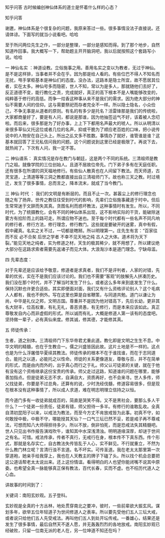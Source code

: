  
 知乎问答 古时候编创神仙体系的道士是怀着什么样的心态？ 
 
 
 
 
 
 知乎问答 
 
 

 

 谢邀，神仙体系是个很复杂的问题，我原来答过一些。很多事情没法子直接说。还请体谅。下面写的就当小说看吧。哈哈

 至于所问两位先生之作，一部分是整理，一部分是感知而得。到了那个地步，自然知道咋回事。我大概写一下，帮助题主开开脑洞吧，我以后就按照这个套路写小说。哈哈

 

 一 神仙名实 ：神道设教。立俗施事之用。善用名实之变以为教者，无过于神仙。是不是这样排，当事者并不会在乎。因为那是给人看的。有些位巴不得人不知名而无扰，甩手掌柜基本是神仙们的态度。没办法，这路本是隐士所宜，故不愿居其位者，实在太多。神仙号多而隐密，世人不知，常以为是多人，那就随他们去好了，反正道德不变，能行教化之责，完成就好，真正的高下根本不是人嘴能够改变的，纯粹基于修行的高低。而争一炷香这种事从来不是我们的需求。因为绝大部分的神仙不需要人间的信仰。这与需要祭祀而存者完全不一样。所以隐士隐名，小众俭己，不争无事是从道者的原则。有名的有多少是托名？活雷锋那是我们的传统啦，大家都商量好了，要是有人问，都说是那谁，因为他抽签运气不好，该着被人念叨啦。而后来，很多那是为了好办事，上上下下都用名声最大的唬人。所以从明清以来很多草仙又托这位或者几位的名声，抑或干脆为了顺应老百姓的口味，把小说传说中的人物安在自己头上。所出之乩文多不胜数。事情办了就好，谁管谁是谁？这基本就回答了王兄私信问我的问题。这个问题说到这里已经是极限了。再说下去，就热闹了。下次有人问，我一定不答。

 

 二 神仙谱系： 真实情况是存在教门与朝廷，这是两个不同的系统。三清祖师是教门之祖。就像学院的三位创始人。且道不居故位帝先。门下弟子多有在天庭任职。还有很多在所谓的洞天福地修行。有些仙人散真也在人间留下教法。而天师道，古灵宝道，上清道等等三洞之教都直接出自三清祖师门下。故也称三天之教。时过境迁，发生了很多事情，总而言之，降本流末，就成了当今教门。

 

 三 神仙 时代 ： 我们的文明是有断层的。而且不止一次。甚嚣尘上的修行理念也随之有了扬弃。世传之教往往受到时代的影响，先辈们立俗施事藏道于时中。但后生常常迷于文辞而失其真。贪图名利而惑坏教法，这种事情时有发生。所以，不同时代，为了统摄教化，会有不同的神仙体系出现，这不影响实际的干货，能破除迷雾方有拾阶而上的路可走。所谓应物不迷也。至于每个时代都有一些名声不同凡响的修行者，修行方法，修行理念，修行教门。这些就是要破开的迷雾，真中有假，假中藏真。名实之关不过，一切都是瞎掰。所以明理第一。庄先生有言：“百家往而不反 必不合矣 后世之学者 不幸不见天地之纯 古人之大体。道术将为天下裂。”能见天地之纯者，实为修道之材，天生的极其稀少，就不用想了，所以建议绝大部分在这路求索者需要先返诸子而见大体。大浪淘沙本是道门理念。宁缺毋滥。

 

 四 先辈态度： 

 对于先辈还是应该给予敬意，修道者是求真者，我们不是评判者，人家的对错，先辈的优劣，实在不是我们应该讨论的。我们也不需要“客观”的肢解先人拼凑历史。我们没在那个时代，并不了解当时发生了什么，或者这么多年来到底发生了什么。保持沉默也许更合适些。其实即便面对面，我们又有什么资格评论别人？这个毛病人人都有，我也不例外。写在这里也算是自省鞭策，与同道共勉。道门以谦让为尚，中华是礼仪之邦，文明古国。尊重并不是因为他对错高下，先后长幼，更非其名大财丰，位高权重，有礼无礼，善恶贤愚，有无修行，而是本来应该如此。真正尊敬发自内心而非虚假的形式。所以诚而有礼，大概是修道人第一该有的态度吧。坚持做一辈子，必有真仙来度。修其诚，修其德，才能修其真。

 

 五 师徒传承： 

 生者，道之别体。三清祖师门下东华帝君尤重此道。教化即是文明之生生不息。中华文明的精髓，也在于生教合一。儒之兴盛皆因此故。这片土地是不一样的。这点也是为什么浮屠借华夏续其教法。师徒传承的根本不在于谁找谁，而在于志同道合。能托之以道，必能托之以性命。师徒的关系更像道友，尊敬与否，并不在简单的形式，而是由内而外的，出乎真心而行之于礼。师父认可徒弟的关键，就在于他有没有这个资格继承这份宝贵的传承。师父走过这路，知道谁的问题在哪里，能够善加指点。但是徒弟无志不求，自满自大，资质再好，也不会来寻。世人多传，师父找徒弟，你要是不过总角，还算有的说，少时洗经伐髓，修道容易很多，但是现在根本没有这种事情了，所以成人求道，难在明志明理立信持之以恒。

 而今道门多有一收徒弟就成百的，简直是哭笑不得。又不是黑社会，要那么多人干什么？一个徒弟一份责任，徒弟有错，师父担待一多半。有修行的谁敢乱收。全真自清初昆阳子以来，以戒法为教法，而至今方丈不肯放戒皆为此事。初真不守，如何敢授中极，中极不守，哪能授其天仙？一口气三坛已然不妥，若是戒子再不尊戒法，可想而知八大师得担待多少。所以不放，倒非怕死，而是恐戒法失其精髓吧。世人只见出书作报告演戏吹牛，谁知其中水深浅清浊。明明道缘深厚，却谜于世间之有名。可惜。戒法传承，传者不真行，无戒行在身，根本传不下真东西。传个形式，那就是名存实亡，自古教法失传皆乱于人心，实不鲜见。不行就重立，不然为什么教门林立呢？言清行浊不言道。名不坏实。可传圣道。我在老太太那里第一次穿道袍，她亲手给我穿上，我也在人天教主的牌子下磕了头。所以找个机会总要把这公道话帮老太太说出来。还上这份情谊。看得明白的人也望你能闭嘴不说其中原委。也希望全真一脉能够真正保有教法，百代长春，实而不虚。也不枉历代道人之心血。

 

 讲故事的时间到了：

 关键词：南阳玄妙观。五子登科。

 玄妙观是全真的十方丛林，地处贯穿南北之要冲，彼时，一些前辈欲大振玄风。谋划多年，欲举五位年轻道子为世间修道人之表率。所以要先受他们五人三坛大戒，或者说只给他们五人先受戒法。再叫他们五人到处开坛传戒。一番雄心，结果还是发生了很多事情，最后自然天不遂人愿，并无轰轰烈烈的各地放戒。南阳玄妙观已经破败，只留一位南无派的老人在，另一位坤道不知还在吗？ 